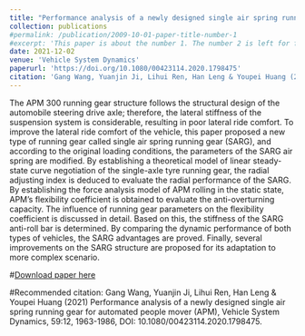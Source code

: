 ```yaml
---
title: "Performance analysis of a newly designed single air spring running gear for automated people mover (APM)"
collection: publications
#permalink: /publication/2009-10-01-paper-title-number-1
#excerpt: 'This paper is about the number 1. The number 2 is left for future work.'
date: 2021-12-02
venue: 'Vehicle System Dynamics'
paperurl: 'https://doi.org/10.1080/00423114.2020.1798475'
citation: 'Gang Wang, Yuanjin Ji, Lihui Ren, Han Leng & Youpei Huang (2021) Performance analysis of a newly designed single air spring running gear for automated people mover (APM), Vehicle System Dynamics, 59:12, 1963-1986, DOI: 10.1080/00423114.2020.1798475.'
---
```

The APM 300 running gear structure follows the structural design of the automobile steering drive axle; therefore, the lateral stiffness of the suspension system is considerable, resulting in poor lateral ride comfort. To improve the lateral ride comfort of the vehicle, this paper proposed a new type of running gear called single air spring running gear (SARG), and according to the original loading conditions, the parameters of the SARG air spring are modified. By establishing a theoretical model of linear steady-state curve negotiation of the single-axle tyre running gear, the radial adjusting index is deduced to evaluate the radial performance of the SARG. By establishing the force analysis model of APM rolling in the static state, APM’s flexibility coefficient is obtained to evaluate the anti-overturning capacity. The influence of running gear parameters on the flexibility coefficient is discussed in detail. Based on this, the stiffness of the SARG anti-roll bar is determined.  By comparing the dynamic performance of both types of vehicles, the SARG advantages are proved. Finally, several improvements on the SARG structure are proposed for its adaptation to more complex scenario.

#[Download paper here](http://academicpages.github.io/files/paper1.pdf)

#Recommended citation: Gang Wang, Yuanjin Ji, Lihui Ren, Han Leng & Youpei Huang (2021) Performance analysis of a newly designed single air spring running gear for automated people mover (APM), Vehicle System Dynamics, 59:12, 1963-1986, DOI: 10.1080/00423114.2020.1798475.
